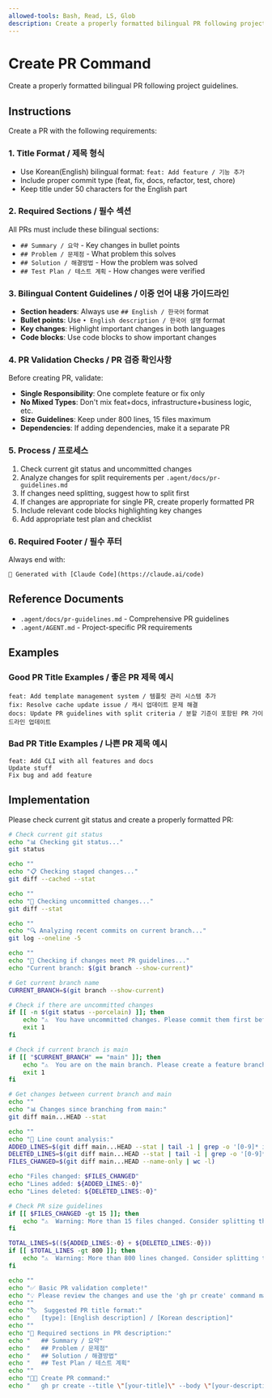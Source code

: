 ```yaml
---
allowed-tools: Bash, Read, LS, Glob
description: Create a properly formatted bilingual PR following project guidelines
---
```


# Create PR Command

Create a properly formatted bilingual PR following project guidelines.

## Instructions

Create a PR with the following requirements:

### 1. Title Format / 제목 형식
- Use Korean(English) bilingual format: `feat: Add feature / 기능 추가`
- Include proper commit type (feat, fix, docs, refactor, test, chore)
- Keep title under 50 characters for the English part

### 2. Required Sections / 필수 섹션
All PRs must include these bilingual sections:
- `## Summary / 요약` - Key changes in bullet points
- `## Problem / 문제점` - What problem this solves  
- `## Solution / 해결방법` - How the problem was solved
- `## Test Plan / 테스트 계획` - How changes were verified

### 3. Bilingual Content Guidelines / 이중 언어 내용 가이드라인
- **Section headers**: Always use `## English / 한국어` format
- **Bullet points**: Use `• English description / 한국어 설명` format
- **Key changes**: Highlight important changes in both languages
- **Code blocks**: Use code blocks to show important changes

### 4. PR Validation Checks / PR 검증 확인사항
Before creating PR, validate:
- **Single Responsibility**: One complete feature or fix only
- **No Mixed Types**: Don't mix feat+docs, infrastructure+business logic, etc.
- **Size Guidelines**: Keep under 800 lines, 15 files maximum
- **Dependencies**: If adding dependencies, make it a separate PR

### 5. Process / 프로세스
1. Check current git status and uncommitted changes
2. Analyze changes for split requirements per `.agent/docs/pr-guidelines.md`
3. If changes need splitting, suggest how to split first
4. If changes are appropriate for single PR, create properly formatted PR
5. Include relevant code blocks highlighting key changes
6. Add appropriate test plan and checklist

### 6. Required Footer / 필수 푸터
Always end with:
```
🤖 Generated with [Claude Code](https://claude.ai/code)
```

## Reference Documents
- `.agent/docs/pr-guidelines.md` - Comprehensive PR guidelines
- `.agent/AGENT.md` - Project-specific PR requirements

## Examples

### Good PR Title Examples / 좋은 PR 제목 예시
```
feat: Add template management system / 템플릿 관리 시스템 추가
fix: Resolve cache update issue / 캐시 업데이트 문제 해결  
docs: Update PR guidelines with split criteria / 분할 기준이 포함된 PR 가이드라인 업데이트
```

### Bad PR Title Examples / 나쁜 PR 제목 예시
```
feat: Add CLI with all features and docs
Update stuff
Fix bug and add feature
```

## Implementation

Please check current git status and create a properly formatted PR:

```bash
# Check current git status
echo "📊 Checking git status..."
git status

echo ""
echo "📋 Checking staged changes..."
git diff --cached --stat

echo ""
echo "📝 Checking uncommitted changes..."
git diff --stat

echo ""
echo "🔍 Analyzing recent commits on current branch..."
git log --oneline -5

echo ""
echo "📏 Checking if changes meet PR guidelines..."
echo "Current branch: $(git branch --show-current)"

# Get current branch name
CURRENT_BRANCH=$(git branch --show-current)

# Check if there are uncommitted changes
if [[ -n $(git status --porcelain) ]]; then
    echo "⚠️  You have uncommitted changes. Please commit them first before creating a PR."
    exit 1
fi

# Check if current branch is main
if [[ "$CURRENT_BRANCH" == "main" ]]; then
    echo "⚠️  You are on the main branch. Please create a feature branch first."
    exit 1
fi

# Get changes between current branch and main
echo ""
echo "📊 Changes since branching from main:"
git diff main...HEAD --stat

echo ""
echo "🔢 Line count analysis:"
ADDED_LINES=$(git diff main...HEAD --stat | tail -1 | grep -o '[0-9]* insertion' | cut -d' ' -f1)
DELETED_LINES=$(git diff main...HEAD --stat | tail -1 | grep -o '[0-9]* deletion' | cut -d' ' -f1)
FILES_CHANGED=$(git diff main...HEAD --name-only | wc -l)

echo "Files changed: $FILES_CHANGED"
echo "Lines added: ${ADDED_LINES:-0}"
echo "Lines deleted: ${DELETED_LINES:-0}"

# Check PR size guidelines
if [[ $FILES_CHANGED -gt 15 ]]; then
    echo "⚠️  Warning: More than 15 files changed. Consider splitting this PR."
fi

TOTAL_LINES=$((${ADDED_LINES:-0} + ${DELETED_LINES:-0}))
if [[ $TOTAL_LINES -gt 800 ]]; then
    echo "⚠️  Warning: More than 800 lines changed. Consider splitting this PR."
fi

echo ""
echo "✅ Basic PR validation complete!"
echo "💡 Please review the changes and use the 'gh pr create' command manually with proper bilingual title and description."
echo ""
echo "🏷️  Suggested PR title format:"
echo "   [type]: [English description] / [Korean description]"
echo ""
echo "📝 Required sections in PR description:"
echo "   ## Summary / 요약"
echo "   ## Problem / 문제점"
echo "   ## Solution / 해결방법"
echo "   ## Test Plan / 테스트 계획"
echo ""
echo "👨‍💻 Create PR command:"
echo "   gh pr create --title \"[your-title]\" --body \"[your-description]\""
```
